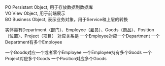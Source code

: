 PO Persistant Object, 用于存放数据到数据库  
VO View Object, 用于前端展示  
BO Business Object, 表示业务对象，用于Service和上层的转换

实体类有Department（部门）、Employee（雇员）、Goods（商品）、Position（位置）、Project（项目）
对应关系是
一个Employee对应一个Department
一个Department有多个Employee

一个Goods对应一个或者零个Employee
一个Employee持有多个Goods
一个Project对应多个Goods
一个Position对应多个Goods